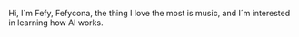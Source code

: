 Hi, I´m Fefy, Fefycona,
the thing I love the most is music,
and I´m interested in learning how AI works.

<!---
fefycona/fefycona is a ✨ special ✨ repository because its `README.md` (this file) appears on your GitHub profile.
You can click the Preview link to take a look at your changes.
--->
